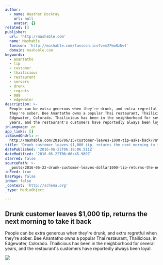 ```yaml
---
author:
  - name: Heather Dockray
    url: null
    avatar: {}
related: []
publisher:
  url: 'http://mashable.com'
  name: Mashable
  favicon: 'http://mashable.com/favicon.ico?v=m2Pmw8zNwl'
  domain: mashable.com
keywords:
  - anantatho
  - tip
  - customer
  - thailicious
  - restaurant
  - servers
  - drunk
  - regrets
  - 088
  - edgewater
description: >-
  People can be extra generous when they're drunk, and extra regretful when
  they're sober. Bee Anantatho owns a popular Thai restaurant, Thailicious, in
  Edgewater, Colorado. Thailicious has been in the neighborhood for several
  years, and the restaurant's customers have reportedly always been loyal.
inLanguage: en
app_links: []
isBasedOnUrl: >-
  http://mashable.com/2016/06/15/customer-leaves-1000-tip-asks-back/?utm_cid=mash-com-Tw-main-link#9GZrwYnlrPqs
title: 'Drunk customer leaves $1,000 tip, returns the next morning to take it back'
datePublished: '2016-06-22T06:18:06.511Z'
dateModified: '2016-06-22T06:06:45.989Z'
starred: false
sourcePath: >-
  _posts/2016-06-22-drunk-customer-leaves-dollar1000-tip-returns-the-next-morning-t.md
inFeed: true
hasPage: false
inNav: false
_context: 'http://schema.org'
_type: MediaObject

---
```

<article style=""><h1>Drunk customer leaves $1,000 tip, returns the next morning to take it back</h1><p>People can be extra generous when they're drunk, and extra regretful when they're sober. Bee Anantatho owns a popular Thai restaurant, Thailicious, in Edgewater, Colorado. Thailicious has been in the neighborhood for several years, and the restaurant's customers have reportedly always been loyal.</p><img src="http://i.amz.mshcdn.com/IKQywrBpr7HSd5v9ZyLPx_uQqlY=/1200x630/https%3A%2F%2Fblueprint-api-production.s3.amazonaws.com%2Fuploads%2Fstory%2Fthumbnail%2F11731%2Fcheck.jpg" /></article>